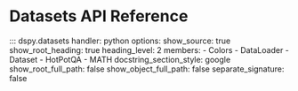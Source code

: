 # Datasets API Reference

::: dspy.datasets
    handler: python
    options:
        show_source: true
        show_root_heading: true
        heading_level: 2
        members:
          - Colors
          - DataLoader
          - Dataset
          - HotPotQA
          - MATH
        docstring_section_style: google
        show_root_full_path: false
        show_object_full_path: false
        separate_signature: false
